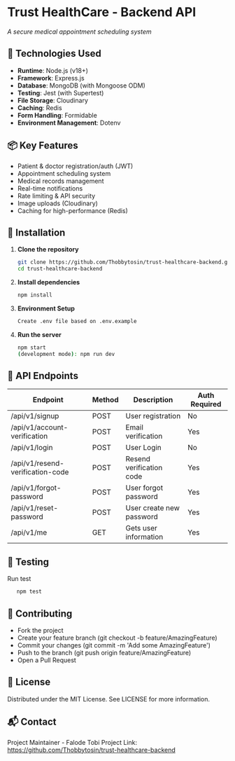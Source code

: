 # Trust HealthCare - Backend API

_A secure medical appointment scheduling system_

## 🚀 Technologies Used

- **Runtime**: Node.js (v18+)
- **Framework**: Express.js
- **Database**: MongoDB (with Mongoose ODM)
- **Testing**: Jest (with Supertest)
- **File Storage**: Cloudinary
- **Caching**: Redis
- **Form Handling**: Formidable
- **Environment Management**: Dotenv

## 📦 Key Features

- Patient & doctor registration/auth (JWT)
- Appointment scheduling system
- Medical records management
- Real-time notifications
- Rate limiting & API security
- Image uploads (Cloudinary)
- Caching for high-performance (Redis)

## 🔧 Installation

1. **Clone the repository**
   ```bash
   git clone https://github.com/Thobbytosin/trust-healthcare-backend.git
   cd trust-healthcare-backend
   ```
2. **Install dependencies**
   ```bash
   npm install
   ```
3. **Environment Setup**
   ```bash
   Create .env file based on .env.example
   ```
4. **Run the server**
   ```bash
   npm start
   (development mode): npm run dev
   ```

## 📡 API Endpoints

| Endpoint                         | Method | Description              | Auth Required |
| -------------------------------- | ------ | ------------------------ | ------------- |
| /api/v1/signup                   | POST   | User registration        | No            |
| /api/v1/account-verification     | POST   | Email verification       | Yes           |
| /api/v1/login                    | POST   | User Login               | No            |
| /api/v1/resend-verification-code | POST   | Resend verification code | Yes           |
| /api/v1/forgot-password          | POST   | User forgot password     | Yes           |
| /api/v1/reset-password           | POST   | User create new password | Yes           |
| /api/v1/me                       | GET    | Gets user information    | Yes           |

## 🧪 Testing

Run test

```bash
   npm test
```

## 🤝 Contributing

- Fork the project
- Create your feature branch (git checkout -b feature/AmazingFeature)
- Commit your changes (git commit -m 'Add some AmazingFeature')
- Push to the branch (git push origin feature/AmazingFeature)
- Open a Pull Request

## 📜 License

Distributed under the MIT License. See LICENSE for more information.

## 📬 Contact

Project Maintainer - Falode Tobi
Project Link: https://github.com/Thobbytosin/trust-healthcare-backend
